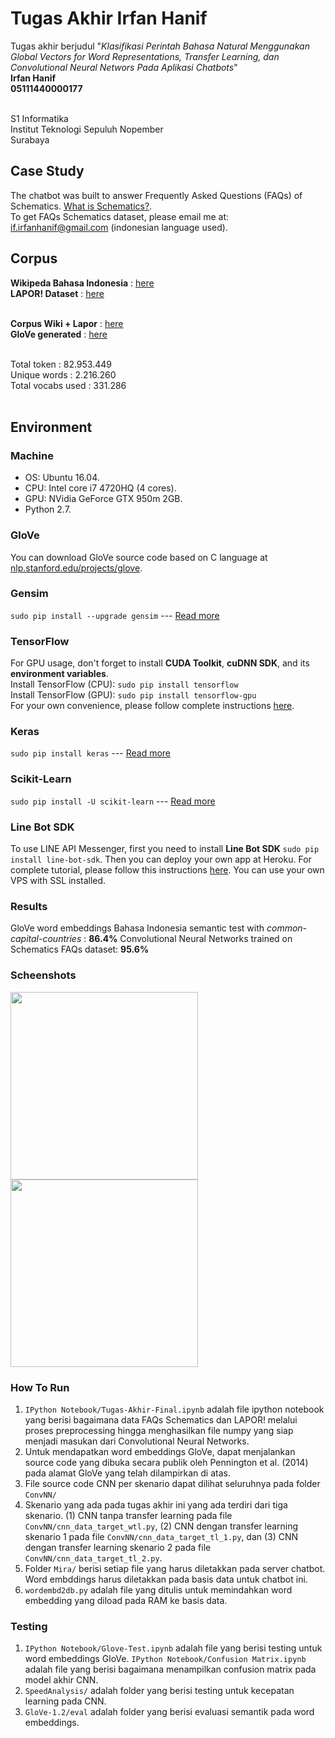 # Tugas Akhir Irfan Hanif
Tugas akhir berjudul "*Klasifikasi Perintah Bahasa Natural Menggunakan Global Vectors for Word Representations, Transfer Learning, dan Convolutional Neural Networs Pada Aplikasi Chatbots*" <br>
**Irfan Hanif** <br>
**05111440000177** <br> <br>

S1 Informatika <br>
Institut Teknologi Sepuluh Nopember <br>
Surabaya

## Case Study
The chatbot was built to answer Frequently Asked Questions (FAQs) of Schematics. [What is Schematics?](https://schematics.its.ac.id/). <br>
To get FAQs Schematics dataset, please email me at: if.irfanhanif@gmail.com (indonesian language used).

## Corpus
**Wikipeda Bahasa Indonesia** : [here](https://dumps.wikimedia.org/idwiki/latest/) <br>
**LAPOR! Dataset** : [here](http://data.go.id/dataset/data-aspirasi-dan-pengaduan-masyarakat) <br> <br>

**Corpus Wiki + Lapor** : [here](https://drive.google.com/file/d/1fQaPzbNEiJ3BK7YoOu-lZNMzQdiNSIhi/view?usp=sharing) <br>
**GloVe generated** : [here](https://drive.google.com/file/d/1pdmiL-q26YN6gfKgplh8kMrtPPwp_wB_/view?usp=sharing) <br> <br>

Total token : 82.953.449 <br>
Unique words : 2.216.260 <br>
Total vocabs used : 331.286 <br><br>

## Environment
### Machine
* OS: Ubuntu 16.04.
* CPU: Intel core i7 4720HQ (4 cores).
* GPU: NVidia GeForce GTX 950m 2GB.
* Python 2.7.

### GloVe
You can download GloVe source code based on C language at  [nlp.stanford.edu/projects/glove](https://nlp.stanford.edu/projects/glove/).
### Gensim
`sudo pip install --upgrade gensim` --- [Read more](https://radimrehurek.com/gensim/install.html)
### TensorFlow
For GPU usage, don't forget to install **CUDA Toolkit**, **cuDNN SDK**, and its **environment variables**.<br>
Install TensorFlow (CPU): `sudo pip install tensorflow`<br>
Install TensorFlow (GPU): `sudo pip install tensorflow-gpu`<br>
For your own convenience, please follow complete instructions [here](https://www.tensorflow.org/install/install_linux).
### Keras
`sudo pip install keras` --- [Read more](https://keras.io/#installation)
### Scikit-Learn
`sudo pip install -U scikit-learn` --- [Read more](http://scikit-learn.org/stable/install.html)
### Line Bot SDK
To use LINE API Messenger, first you need to install **Line Bot SDK** `sudo pip install line-bot-sdk`. Then you can deploy your own app at Heroku. For complete tutorial, please follow this instructions [here](https://developers.line.me/en/docs/messaging-api/building-sample-bot-with-heroku/). You can use your own VPS with SSL installed.
### Results
GloVe word embeddings Bahasa Indonesia semantic test with *common-capital-countries* : **86.4%**
Convolutional Neural Networks trained on Schematics FAQs dataset: **95.6%**
### Scheenshots
<img src="https://raw.githubusercontent.com/irfanhanif/Mira/master/mira1.PNG" width="300"/> <img src="https://raw.githubusercontent.com/irfanhanif/Mira/master/mira2.PNG" width="300"/>

### How To Run
1. `IPython Notebook/Tugas-Akhir-Final.ipynb` adalah file ipython notebook yang berisi bagaimana data FAQs Schematics dan LAPOR! melalui proses preprocessing hingga menghasilkan file numpy yang siap menjadi masukan dari Convolutional Neural Networks.
2. Untuk mendapatkan word embeddings GloVe, dapat menjalankan source code yang dibuka secara publik oleh Pennington et al. (2014) pada alamat GloVe yang telah dilampirkan di atas.
3. File source code CNN per skenario dapat dilihat seluruhnya pada folder `ConvNN/`
4. Skenario yang ada pada tugas akhir ini yang ada terdiri dari tiga skenario. (1) CNN tanpa transfer learning pada file `ConvNN/cnn_data_target_wtl.py`, (2) CNN dengan transfer learning skenario 1 pada file `ConvNN/cnn_data_target_tl_1.py`, dan (3) CNN dengan transfer learning skenario 2 pada file `ConvNN/cnn_data_target_tl_2.py`.
5. Folder `Mira/` berisi setiap file yang harus diletakkan pada server chatbot. Word embddings harus diletakkan pada basis data untuk chatbot ini.
6. `wordembd2db.py` adalah file yang ditulis untuk memindahkan word embedding yang diload pada RAM ke basis data. 

### Testing 
1. `IPython Notebook/Glove-Test.ipynb` adalah file yang berisi testing untuk word embeddings GloVe. `IPython Notebook/Confusion Matrix.ipynb` adalah file yang berisi bagaimana menampilkan confusion matrix pada model akhir CNN.
2. `SpeedAnalysis/` adalah folder yang berisi testing untuk kecepatan learning pada CNN. 
3. `GloVe-1.2/eval` adalah folder yang berisi evaluasi semantik pada word embeddings.
